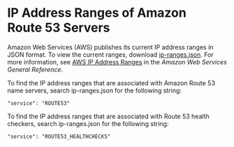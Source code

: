 # IP Address Ranges of Amazon Route 53 Servers<a name="route-53-ip-addresses"></a>

Amazon Web Services \(AWS\) publishes its current IP address ranges in JSON format\. To view the current ranges, download [ip\-ranges\.json](https://ip-ranges.amazonaws.com/ip-ranges.json)\. For more information, see [AWS IP Address Ranges](http://docs.aws.amazon.com/general/latest/gr/aws-ip-ranges.html) in the *Amazon Web Services General Reference*\.

To find the IP address ranges that are associated with Amazon Route 53 name servers, search ip\-ranges\.json for the following string:

`"service": "ROUTE53"`

To find the IP address ranges that are associated with Route 53 health checkers, search ip\-ranges\.json for the following string:

`"service": "ROUTE53_HEALTHCHECKS"`